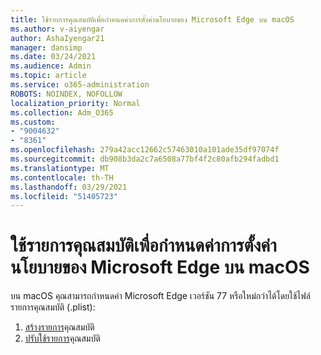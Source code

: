 ```yaml
---
title: ใช้รายการคุณสมบัติเพื่อกําหนดค่าการตั้งค่านโยบายของ Microsoft Edge บน macOS
ms.author: v-aiyengar
author: AshaIyengar21
manager: dansimp
ms.date: 03/24/2021
ms.audience: Admin
ms.topic: article
ms.service: o365-administration
ROBOTS: NOINDEX, NOFOLLOW
localization_priority: Normal
ms.collection: Adm_O365
ms.custom:
- "9004632"
- "8361"
ms.openlocfilehash: 279a42acc12662c57463010a101ade35df97074f
ms.sourcegitcommit: db908b3da2c7a6508a77bf4f2c80afb294fadbd1
ms.translationtype: MT
ms.contentlocale: th-TH
ms.lasthandoff: 03/29/2021
ms.locfileid: "51405723"
---
```

# <a name="use-a-property-list-to-configure-the-policy-settings-for-microsoft-edge-on-macos"></a>ใช้รายการคุณสมบัติเพื่อกําหนดค่าการตั้งค่านโยบายของ Microsoft Edge บน macOS

บน macOS คุณสามารถกําหนดค่า Microsoft Edge เวอร์ชัน 77 หรือใหม่กว่าได้โดยใช้ไฟล์รายการคุณสมบัติ (.plist):

1. [สร้างรายการ](https://go.microsoft.com/fwlink/?linkid=2134726)คุณสมบัติ
1. [ปรับใช้รายการ](https://go.microsoft.com/fwlink/?linkid=2134727)คุณสมบัติ

